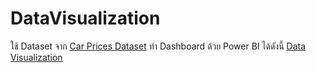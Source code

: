 # DataVisualization 
ใช้ Dataset จาก [Car Prices Dataset](https://www.kaggle.com/sidharth178/car-prices-dataset) 
ทำ Dashboard ด้วย Power BI ได้ดังนี้
 [Data Visualization](./DataVisualization.md) 
